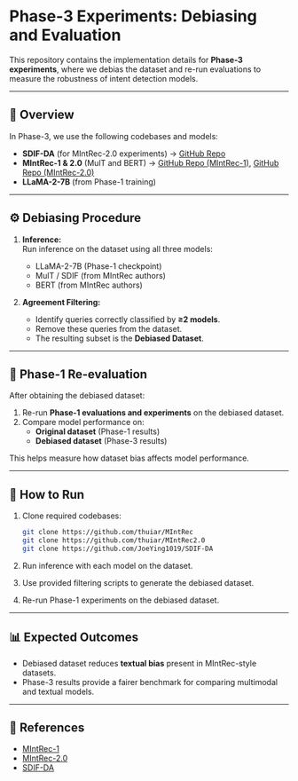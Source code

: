 # Phase-3 Experiments: Debiasing and Evaluation

This repository contains the implementation details for **Phase-3 experiments**, where we debias the dataset and re-run evaluations to measure the robustness of intent detection models.  

---

## 📌 Overview
In Phase-3, we use the following codebases and models:
- **SDIF-DA** (for MIntRec-2.0 experiments) → [GitHub Repo](https://github.com/JoeYing1019/SDIF-DA)  
- **MIntRec-1 & 2.0** (MulT and BERT) → [GitHub Repo (MIntRec-1)](https://github.com/thuiar/MIntRec), [GitHub Repo (MIntRec-2.0)](https://github.com/thuiar/MIntRec2.0)  
- **LLaMA-2-7B** (from Phase-1 training)  

---

## ⚙️ Debiasing Procedure
1. **Inference:**  
   Run inference on the dataset using all three models:
   - LLaMA-2-7B (Phase-1 checkpoint)  
   - MulT / SDIF (from MIntRec authors)  
   - BERT (from MIntRec authors)  

2. **Agreement Filtering:**  
   - Identify queries correctly classified by **≥2 models**.  
   - Remove these queries from the dataset.  
   - The resulting subset is the **Debiased Dataset**.  

---

## 🔁 Phase-1 Re-evaluation
After obtaining the debiased dataset:
1. Re-run **Phase-1 evaluations and experiments** on the debiased dataset.  
2. Compare model performance on:  
   - **Original dataset** (Phase-1 results)  
   - **Debiased dataset** (Phase-3 results)  

This helps measure how dataset bias affects model performance.

---

## 🚀 How to Run
1. Clone required codebases:
   ```bash
   git clone https://github.com/thuiar/MIntRec
   git clone https://github.com/thuiar/MIntRec2.0
   git clone https://github.com/JoeYing1019/SDIF-DA
    ```

2. Run inference with each model on the dataset.
3. Use provided filtering scripts to generate the debiased dataset.
4. Re-run Phase-1 experiments on the debiased dataset.

---

## 📊 Expected Outcomes

* Debiased dataset reduces **textual bias** present in MIntRec-style datasets.
* Phase-3 results provide a fairer benchmark for comparing multimodal and textual models.

---

## 📜 References

* [MIntRec-1](https://github.com/thuiar/MIntRec)
* [MIntRec-2.0](https://github.com/thuiar/MIntRec2.0)
* [SDIF-DA](https://github.com/JoeYing1019/SDIF-DA)

